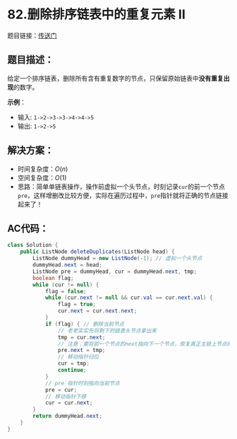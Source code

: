 # 82.删除排序链表中的重复元素 II
题目链接：[传送门](https://leetcode-cn.com/problems/remove-duplicates-from-sorted-list-ii/)

## 题目描述：
给定一个排序链表，删除所有含有重复数字的节点，只保留原始链表中**没有重复出现**的数字。

**示例**：

- 输入: `1->2->3->3->4->4->5`
- 输出: `1->2->5`

## 解决方案：
- 时间复杂度：$O(n)$
- 空间复杂度：$O(1)$
- 思路：简单单链表操作，操作前虚拟一个头节点，时刻记录`cur`的前一个节点`pre`，这样增删改比较方便，实际在遍历过程中，`pre`指针就将正确的节点链接起来了！

## AC代码：
```java
class Solution {
	public ListNode deleteDuplicates(ListNode head) {
		ListNode dummyHead = new ListNode(-1); // 虚拟一个头节点
		dummyHead.next = head;
		ListNode pre = dummyHead, cur = dummyHead.next, tmp;
		boolean flag;
		while (cur != null) {
			flag = false;
			while (cur.next != null && cur.val == cur.next.val) {
				flag = true;
				cur.next = cur.next.next;
			}
			if (flag) { // 删除当前节点
				// 老老实实先将剩下的链表头节点拿出来
				tmp = cur.next;
                // 注意：要将前一个节点的next指向下一个节点，恢复真正主链上节点的链接
				pre.next = tmp;
                // 移动指针归位
				cur = tmp;
				continue;
			}
            // pre 指针时刻指向当前节点
			pre = cur;
            // 移动指针下移
			cur = cur.next;
		}
		return dummyHead.next;
	}
}
```
